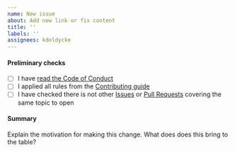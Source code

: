 ```yaml
---
name: New issue
about: Add new link or fix content
title: ''
labels: ''
assignees: kdeldycke
---
```


#### Preliminary checks

- [ ] I have [read the Code of Conduct](https://github.com/kdeldycke/awesome-management/blob/main/.github/code-of-conduct.md)
- [ ] I applied all rules from the [Contributing guide](https://github.com/kdeldycke/awesome-management/blob/main/.github/contributing.md)
- [ ] I have checked there is not other [Issues](https://github.com/kdeldycke/awesome-management/issues) or [Pull Requests](https://github.com/kdeldycke/awesome-management/pulls) covering the same topic to open

#### Summary

<!-- You can skip this if you're proposing something as trivial as fixing a typo -->

Explain the motivation for making this change. What does does this bring to the table?
